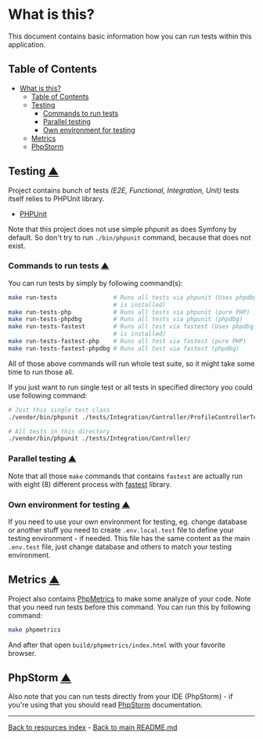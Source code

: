 # What is this?

This document contains basic information how you can run tests within this
application.

## Table of Contents

* [What is this?](#what-is-this)
  * [Table of Contents](#table-of-contents)
  * [Testing](#testing-table-of-contents)
    * [Commands to run tests](#commands-to-run-tests-table-of-contents)
    * [Parallel testing](#parallel-testing-table-of-contents)
    * [Own environment for testing](#own-environment-for-testing-table-of-contents)
  * [Metrics](#metrics-table-of-contents)
  * [PhpStorm](#phpstorm-table-of-contents)

## Testing [▲](#table-of-contents)

Project contains bunch of tests _(E2E, Functional, Integration, Unit)_ tests
itself relies to PHPUnit library.

* [PHPUnit](https://phpunit.de/)

Note that this project does not use simple phpunit as does Symfony by default.
So don't try to run `./bin/phpunit` command, because that does not exist.

### Commands to run tests [▲](#table-of-contents)

You can run tests by simply by following command(s):

```bash
make run-tests                # Runs all tests via phpunit (Uses phpdbg if that
                              # is installed)
make run-tests-php            # Runs all tests via phpunit (pure PHP)
make run-tests-phpdbg         # Runs all tests via phpunit (phpdbg)
make run-tests-fastest        # Runs all test via fastest (Uses phpdbg if that
                              # is installed)
make run-tests-fastest-php    # Runs all test via fastest (pure PHP)
make run-tests-fastest-phpdbg # Runs all test via fastest (phpdbg)
```

All of those above commands will run whole test suite, so it might take some
time to run those all.

If you just want to run single test or all tests in specified directory you
could use following command:

```bash
# Just this single test class
./vendor/bin/phpunit ./tests/Integration/Controller/ProfileControllerTest.php

# All tests in this directory
./vendor/bin/phpunit ./tests/Integration/Controller/
```

### Parallel testing [▲](#table-of-contents)

Note that all those `make` commands that contains `fastest` are actually run
with eight (8) different process with [fastest](https://github.com/liuggio/fastest)
library.

### Own environment for testing [▲](#table-of-contents)

If you need to use your own environment for testing, eg. change database or
another stuff you need to create `.env.local.test` file to define your testing
environment - if needed. This file has the same content as the main `.env.test`
file, just change database and others to match your testing environment.

## Metrics [▲](#table-of-contents)

Project also contains [PhpMetrics](https://github.com/phpmetrics/phpmetrics)
to make some analyze of your code. Note that you need run tests before this
command. You can run this by following command:

```bash
make phpmetrics
```

And after that open `build/phpmetrics/index.html` with your favorite browser.

## PhpStorm [▲](#table-of-contents)

Also note that you can run tests directly from your IDE (PhpStorm) - if you're
using that you should read [PhpStorm](PHPSTORM.md) documentation.

---

[Back to resources index](README.md) - [Back to main README.md](../README.md)

